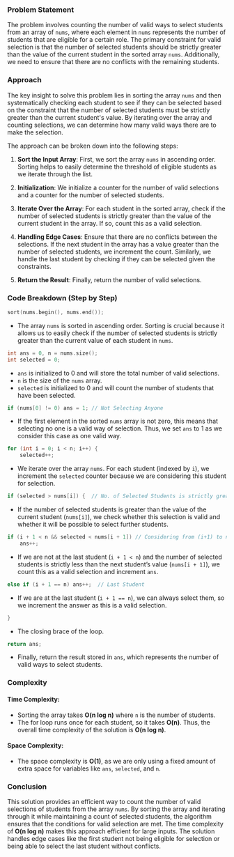### Problem Statement

The problem involves counting the number of valid ways to select students from an array of `nums`, where each element in `nums` represents the number of students that are eligible for a certain role. The primary constraint for valid selection is that the number of selected students should be strictly greater than the value of the current student in the sorted array `nums`. Additionally, we need to ensure that there are no conflicts with the remaining students.

### Approach

The key insight to solve this problem lies in sorting the array `nums` and then systematically checking each student to see if they can be selected based on the constraint that the number of selected students must be strictly greater than the current student's value. By iterating over the array and counting selections, we can determine how many valid ways there are to make the selection.

The approach can be broken down into the following steps:

1. **Sort the Input Array**: First, we sort the array `nums` in ascending order. Sorting helps to easily determine the threshold of eligible students as we iterate through the list.

2. **Initialization**: We initialize a counter for the number of valid selections and a counter for the number of selected students.

3. **Iterate Over the Array**: For each student in the sorted array, check if the number of selected students is strictly greater than the value of the current student in the array. If so, count this as a valid selection.

4. **Handling Edge Cases**: Ensure that there are no conflicts between the selections. If the next student in the array has a value greater than the number of selected students, we increment the count. Similarly, we handle the last student by checking if they can be selected given the constraints.

5. **Return the Result**: Finally, return the number of valid selections.

### Code Breakdown (Step by Step)

```cpp
sort(nums.begin(), nums.end());
```
- The array `nums` is sorted in ascending order. Sorting is crucial because it allows us to easily check if the number of selected students is strictly greater than the current value of each student in `nums`.

```cpp
int ans = 0, n = nums.size();
int selected = 0;
```
- `ans` is initialized to 0 and will store the total number of valid selections.
- `n` is the size of the `nums` array.
- `selected` is initialized to 0 and will count the number of students that have been selected.

```cpp
if (nums[0] != 0) ans = 1; // Not Selecting Anyone
```
- If the first element in the sorted `nums` array is not zero, this means that selecting no one is a valid way of selection. Thus, we set `ans` to 1 as we consider this case as one valid way.

```cpp
for (int i = 0; i < n; i++) {
    selected++;
```
- We iterate over the array `nums`. For each student (indexed by `i`), we increment the `selected` counter because we are considering this student for selection.

```cpp
if (selected > nums[i]) {  // No. of Selected Students is strictly greater than nums[i].
```
- If the number of selected students is greater than the value of the current student (`nums[i]`), we check whether this selection is valid and whether it will be possible to select further students.

```cpp
if (i + 1 < n && selected < nums[i + 1]) // Considering from (i+1) to n Students is not Selected.
    ans++;
```
- If we are not at the last student (`i + 1 < n`) and the number of selected students is strictly less than the next student’s value (`nums[i + 1]`), we count this as a valid selection and increment `ans`.

```cpp
else if (i + 1 == n) ans++;  // Last Student
```
- If we are at the last student (`i + 1 == n`), we can always select them, so we increment the answer as this is a valid selection.

```cpp
}
```
- The closing brace of the loop.

```cpp
return ans;
```
- Finally, return the result stored in `ans`, which represents the number of valid ways to select students.

### Complexity

#### Time Complexity:
- Sorting the array takes **O(n log n)** where `n` is the number of students.
- The for loop runs once for each student, so it takes **O(n)**.
Thus, the overall time complexity of the solution is **O(n log n)**.

#### Space Complexity:
- The space complexity is **O(1)**, as we are only using a fixed amount of extra space for variables like `ans`, `selected`, and `n`.

### Conclusion

This solution provides an efficient way to count the number of valid selections of students from the array `nums`. By sorting the array and iterating through it while maintaining a count of selected students, the algorithm ensures that the conditions for valid selection are met. The time complexity of **O(n log n)** makes this approach efficient for large inputs. The solution handles edge cases like the first student not being eligible for selection or being able to select the last student without conflicts.